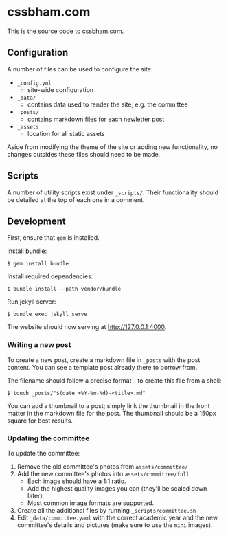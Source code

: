 # cssbham.com

This is the source code to [cssbham.com](https://cssbham.com).

## Configuration

A number of files can be used to configure the site:

- `_config.yml`
    - site-wide configuration
- `_data/`
    - contains data used to render the site, e.g. the committee
- `_posts/`
    - contains markdown files for each newletter post
- `_assets`
    - location for all static assets

Aside from modifying the theme of the site or adding new functionality, no
changes outsides these files should need to be made.

## Scripts

A number of utility scripts exist under `_scripts/`. Their functionality
should be detailed at the top of each one in a comment.

## Development

First, ensure that `gem` is installed.

Install bundle:

    $ gem install bundle

Install required dependencies:

    $ bundle install --path vendor/bundle

Run jekyll server:

    $ bundle exec jekyll serve

The website should now serving at http://127.0.0.1:4000.

### Writing a new post

To create a new post, create a markdown file in `_posts` with the post
content. You can see a template post already there to borrow from.

The filename should follow a precise format - to create this file from a
shell:

    $ touch _posts/"$(date +%Y-%m-%d)-<title>.md"

You can add a thumbnail to a post; simply link the thumbnail in the front
matter in the markdown file for the post. The thumbnail should be a 150px
square for best results.

### Updating the committee

To update the committee:

1. Remove the old committee's photos from `assets/committee/`
2. Add the new committee's photos into `assets/committee/full`
    - Each image should have a 1:1 ratio.
    - Add the highest quality images you can (they'll be scaled down later).
    - Most common image formats are supported.
3. Create all the additional files by running `_scripts/committee.sh`
2. Edit `_data/committee.yaml` with the correct academic year and the new
   committee's details and pictures (make sure to use the `mini` images).
